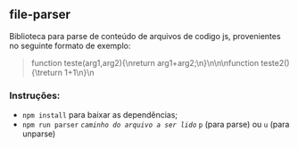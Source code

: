 ## file-parser

Biblioteca para parse de conteúdo de arquivos de codigo js, provenientes no seguinte formato de exemplo: 
> function teste(arg1,arg2){\nreturn arg1+arg2;\n}\n\n\nfunction teste2(){\treturn 1+1\n}\n


### Instruções:
- ```npm install``` para baixar as dependências;
- ```npm run parser``` _```caminho do arquivo a ser lido```_ ```p``` (para parse) ou ```u``` (para unparse)
